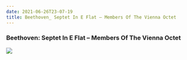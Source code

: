 ```yaml
---
date: 2021-06-26T23-07-19
title: Beethoven_ Septet In E Flat – Members Of The Vienna Octet
---
```

### Beethoven: Septet In E Flat – Members Of The Vienna Octet
[1]: https://www.discogs.com/release/4961418

[![](https://img.discogs.com/eV_VDgsM8uW0bVBFdlYDv4-P6SU=/fit-in/600x601/filters:strip_icc():format(jpeg):mode_rgb():quality(90)/discogs-images/R-4961418-1613535885-4523.jpeg.jpg)][1]

